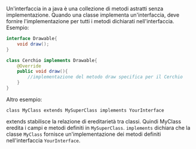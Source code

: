 Un'interfaccia in a java è una collezione di metodi astratti senza implementazione. Quando una classe implementa un'interfaccia, deve fornire l'implementazione per tutti i metodi dichiarati nell'interfaccia. Esempio: 


```java
interface Drawable{
	void draw();
}

class Cerchio implements Drawable{
	@Override
	public void draw(){
		//implementazione del metodo draw specifica per il Cerchio
	}
}
```

Altro esempio: 

`class MyClass extends MySuperClass implements YourInterface`

extends stabilisce la relazione di ereditarietà tra classi. Quindi MyClass eredita i campi e metodi definiti in `MySuperClass`. 
`implements` dichiara che la classe `MyClass` fornisce un'implementazione dei metodi definiti nell'interfaccia `YourInterface`.  